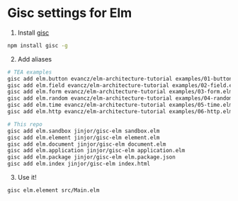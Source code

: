 # Gisc settings for Elm

1. Install [gisc](https://www.npmjs.com/package/gisc)

```bash
npm install gisc -g
```

2. Add aliases

```bash
# TEA examples
gisc add elm.button evancz/elm-architecture-tutorial examples/01-button.elm
gisc add elm.field evancz/elm-architecture-tutorial examples/02-field.elm
gisc add elm.form evancz/elm-architecture-tutorial examples/03-form.elm
gisc add elm.random evancz/elm-architecture-tutorial examples/04-random.elm
gisc add elm.time evancz/elm-architecture-tutorial examples/05-time.elm
gisc add elm.http evancz/elm-architecture-tutorial examples/06-http.elm

# This repo
gisc add elm.sandbox jinjor/gisc-elm sandbox.elm
gisc add elm.element jinjor/gisc-elm element.elm
gisc add elm.document jinjor/gisc-elm document.elm
gisc add elm.application jinjor/gisc-elm application.elm
gisc add elm.package jinjor/gisc-elm elm.package.json
gisc add elm.index jinjor/gisc-elm index.html
```

3. Use it!

```bash
gisc elm.element src/Main.elm
```
